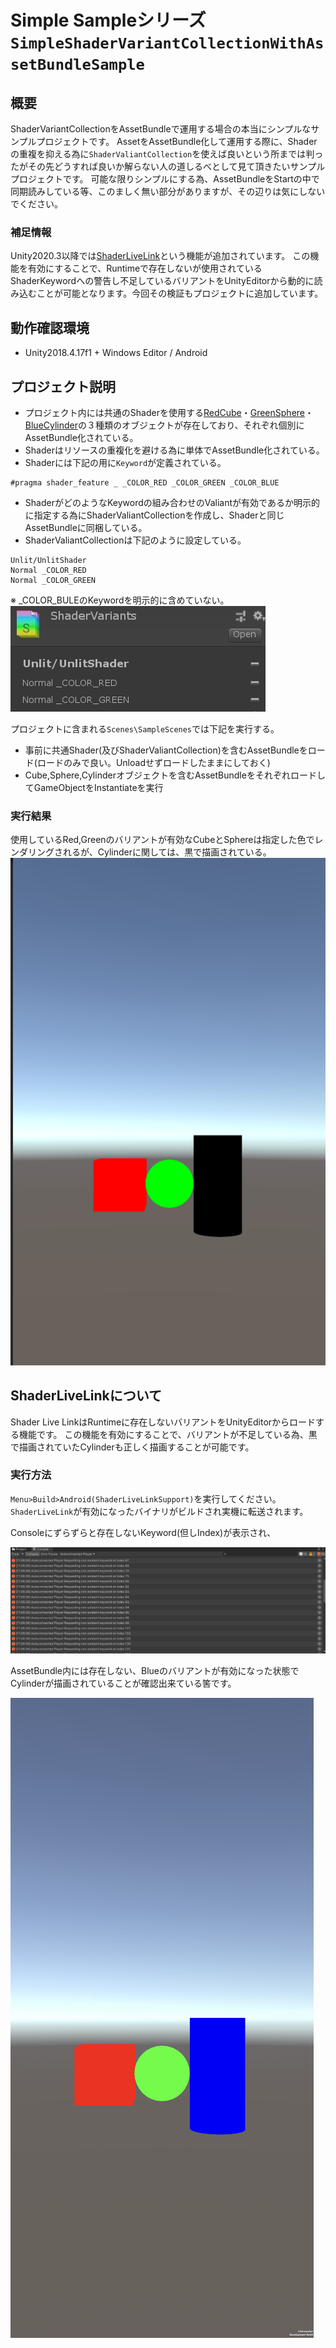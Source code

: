 # Simple Sampleシリーズ`SimpleShaderVariantCollectionWithAssetBundleSample`

## 概要

ShaderVariantCollectionをAssetBundleで運用する場合の本当にシンプルなサンプルプロジェクトです。
AssetをAssetBundle化して運用する際に、Shaderの重複を抑える為に`ShaderValiantCollection`を使えば良いという所までは判ったがその先どうすれば良いか解らない人の道しるべとして見て頂きたいサンプルプロジェクトです。
可能な限りシンプルにする為、AssetBundleをStartの中で同期読みしている等、このましく無い部分がありますが、その辺りは気にしないでください。

### 補足情報

Unity2020.3以降では[ShaderLiveLink](https://docs.unity3d.com/ja/2020.3/ScriptReference/BuildOptions.ShaderLivelinkSupport.html)という機能が追加されています。
この機能を有効にすることで、Runtimeで存在しないが使用されているShaderKeywordへの警告し不足しているバリアントをUnityEditorから動的に読み込むことが可能となります。今回その検証もプロジェクトに追加しています。

## 動作確認環境

- Unity2018.4.17f1 + Windows Editor / Android

## プロジェクト説明

- プロジェクト内には共通のShaderを使用する[RedCube](Docs/image/b6faf2b8ca6b8ffdd21f606df9c81251.png)・[GreenSphere](Docs/image/508572e96327a52d20846db4ccd59c5c.png)・[BlueCylinder](052e2d3455fc7a292e06d23f8ab3bae4.png)の３種類のオブジェクトが存在しており、それぞれ個別にAssetBundle化されている。
- Shaderはリソースの重複化を避ける為に単体でAssetBundle化されている。
- Shaderには下記の用に`Keyword`が定義されている。

```:.shader
#pragma shader_feature _ _COLOR_RED _COLOR_GREEN _COLOR_BLUE
```

- ShaderがどのようなKeywordの組み合わせのValiantが有効であるか明示的に指定する為にShaderValiantCollectionを作成し、Shaderと同じAssetBundleに同梱している。
- ShaderValiantCollectionは下記のように設定している。

```:.shader
Unlit/UnlitShader
Normal _COLOR_RED
Normal _COLOR_GREEN
```

※ _COLOR_BULEのKeywordを明示的に含めていない。
![alt text](Docs/image/d3545b8dbf0431e317cb435ed03bd41b.png)

プロジェクトに含まれる`Scenes\SampleScenes`では下記を実行する。

- 事前に共通Shader(及びShaderValiantCollection)を含むAssetBundleをロード(ロードのみで良い。Unloadせずロードしたままにしておく)
- Cube,Sphere,Cylinderオブジェクトを含むAssetBundleをそれぞれロードしてGameObjectをInstantiateを実行

### 実行結果

使用しているRed,Greenのバリアントが有効なCubeとSphereは指定した色でレンダリングされるが、Cylinderに関しては、黒で描画されている。<br>
![alt text](Docs/image/c7488b0433421e146c1164f32726b44a.png)

## ShaderLiveLinkについて

Shader Live LinkはRuntimeに存在しないバリアントをUnityEditorからロードする機能です。
この機能を有効にすることで、バリアントが不足している為、黒で描画されていたCylinderも正しく描画することが可能です。

### 実行方法

`Menu>Build>Android(ShaderLiveLinkSupport)`を実行してください。
`ShaderLiveLink`が有効になったバイナリがビルドされ実機に転送されます。

Consoleにずらずらと存在しないKeyword(但しIndex)が表示され、

![alt text](Docs/image/2021-09-14-113459.png)

AssetBundle内には存在しない、Blueのバリアントが有効になった状態でCylinderが描画されていることが確認出来ている筈です。

![alt text](Docs/image/ShaderLiveLinkSupport.png)
